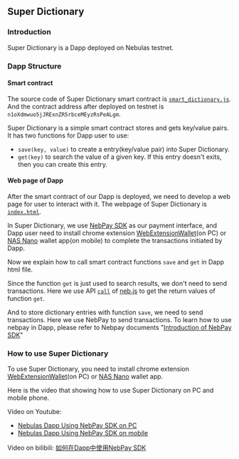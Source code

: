 ## Super Dictionary

### Introduction
Super Dictionary is a Dapp deployed on Nebulas testnet.

### Dapp Structure
#### Smart contract
The source code of Super Dictionary smart contract is [`smart_dictionary.js`](smartContract/smart_dictionary.js). And the contract address after deployed on testnet is `n1oXdmwuo5jJRExnZR5rbceMEyzRsPeALgm`.

Super Dictionary is a simple smart contract stores and gets key/value  pairs. It has two functions for Dapp user to use: 
* `save(key, value)` to create a entry(key/value pair) into Super Dictionary.
* `get(key)` to search the value of a given key. If this entry doesn't exits, then you can create this entry.

#### Web page of Dapp
After the smart contract of our Dapp is deployed, we need to develop a web page for user to interact with it. The webpage of Super Dictionary is [`index.html`](http://39.105.36.104:8080/index.html). 

In Super Dictionary, we use [NebPay SDK](https://github.com/nebulasio/nebPay) as our payment interface, and Dapp user need to install chrome extension [WebExtensionWallet](https://github.com/ChengOrangeJu/WebExtensionWallet)(on PC) or [NAS Nano](https://blog.nebulas.io/2018/05/10/announcement-of-official-app/) wallet app(on mobile) to complete the transactions initiated by Dapp.


Now we explain how to call smart contract functions `save` and `get` in Dapp html file.

Since the function `get` is just used to search results, we don't need to send transactions. Here we use API [`call`](https://github.com/nebulasio/neb.js/blob/master/docs/API.html) of [neb.js](https://github.com/nebulasio/neb.js) to get the return values of function `get`. 

And to store dictionary entries with function `save`, we need to send transactions. Here we use NebPay to send transactions. To learn how to use nebpay in Dapp, please refer to Nebpay documents "[Introduction of NebPay SDK](https://github.com/nebulasio/nebPay/blob/master/doc/NebPay_Introduction.md)"


### How to use Super Dictionary

To use Super Dictionary, you need to install chrome extension [WebExtensionWallet](https://github.com/ChengOrangeJu/WebExtensionWallet)(on PC) or [NAS Nano](https://blog.nebulas.io/2018/05/10/announcement-of-official-app/) wallet app.

Here is the video that showing how to use Super Dictionary on PC and mobile phone.

Video on Youtube: 
* [Nebulas Dapp Using NebPay SDK on PC](https://www.youtube.com/watch?v=FSFZqoUIT8A&t=0s&list=PLjOT77mdhlRjYQy7KhsNOu7TUpqoBskBk&index=1)
* [Nebulas Dapp Using NebPay SDK on mobile](https://www.youtube.com/watch?v=Cjlo9KKwlNE&index=1&list=PLjOT77mdhlRjYQy7KhsNOu7TUpqoBskBk)

Video on bilibili:
[如何在Dapp中使用NebPay SDK](https://www.bilibili.com/video/av23217213/?spm_id_from=333.23.home_video_list.1)



